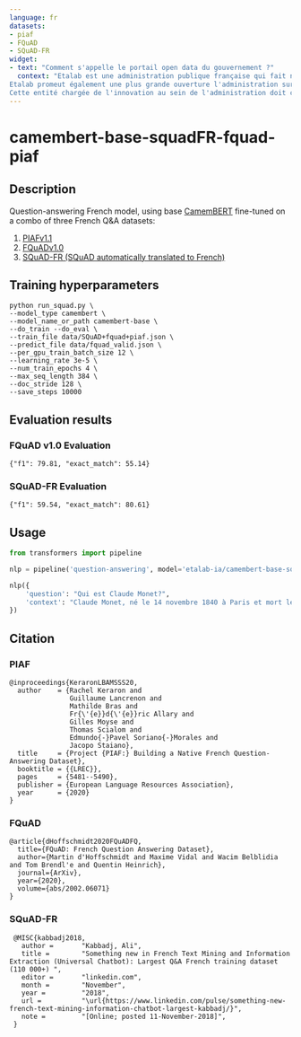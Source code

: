 ```yaml
---
language: fr
datasets:
- piaf
- FQuAD
- SQuAD-FR
widget:
- text: "Comment s'appelle le portail open data du gouvernement ?"
  context: "Etalab est une administration publique française qui fait notamment office de Chief Data Officer de l'État et coordonne la conception et la mise en œuvre de sa stratégie dans le domaine de la donnée (ouverture et partage des données publiques ou open data, exploitation des données et intelligence artificielle...). Ainsi, Etalab développe et maintient le portail des données ouvertes du gouvernement français data.gouv.fr.
Etalab promeut également une plus grande ouverture l'administration sur la société (gouvernement ouvert) : transparence de l'action publique, innovation ouverte, participation citoyenne... elle promeut l’innovation, l’expérimentation, les méthodes de travail ouvertes, agiles et itératives, ainsi que les synergies avec la société civile pour décloisonner l’administration et favoriser l’adoption des meilleures pratiques professionnelles dans le domaine du numérique. À ce titre elle étudie notamment l’opportunité de recourir à des technologies en voie de maturation issues du monde de la recherche.
Cette entité chargée de l'innovation au sein de l'administration doit contribuer à l'amélioration du service public grâce au numérique. Elle est rattachée à la Direction interministérielle du numérique, dont les missions et l’organisation ont été fixées par le décret du 30 octobre 2019.  Dirigé par Laure Lucchesi depuis 2016, elle rassemble une équipe pluridisciplinaire d'une trentaine de personnes."
---
```


# camembert-base-squadFR-fquad-piaf

## Description

Question-answering French model, using base [CamemBERT](https://camembert-model.fr/) fine-tuned on a combo of three French Q&A datasets:

1. [PIAFv1.1](https://www.data.gouv.fr/en/datasets/piaf-le-dataset-francophone-de-questions-reponses/)
2. [FQuADv1.0](https://fquad.illuin.tech/)
3. [SQuAD-FR (SQuAD automatically translated to French)](https://github.com/Alikabbadj/French-SQuAD)

## Training hyperparameters

```shell
python run_squad.py \
--model_type camembert \
--model_name_or_path camembert-base \
--do_train --do_eval \
--train_file data/SQuAD+fquad+piaf.json \
--predict_file data/fquad_valid.json \
--per_gpu_train_batch_size 12 \ 
--learning_rate 3e-5 \ 
--num_train_epochs 4 \  
--max_seq_length 384 \ 
--doc_stride 128 \
--save_steps 10000 
``` 

## Evaluation results
### FQuAD v1.0 Evaluation
```shell
{"f1": 79.81, "exact_match": 55.14}
```
### SQuAD-FR Evaluation
```shell
{"f1": 59.54, "exact_match": 80.61}
```

## Usage

```python
from transformers import pipeline

nlp = pipeline('question-answering', model='etalab-ia/camembert-base-squadFR-fquad-piaf', tokenizer='etalab-ia/camembert-base-squadFR-fquad-piaf')

nlp({
    'question': "Qui est Claude Monet?",
    'context': "Claude Monet, né le 14 novembre 1840 à Paris et mort le 5 décembre 1926 à Giverny, est un peintre français et l’un des fondateurs de l'impressionnisme."
})
```

## Citation

### PIAF
```
@inproceedings{KeraronLBAMSSS20,
  author    = {Rachel Keraron and
               Guillaume Lancrenon and
               Mathilde Bras and
               Fr{\'{e}}d{\'{e}}ric Allary and
               Gilles Moyse and
               Thomas Scialom and
               Edmundo{-}Pavel Soriano{-}Morales and
               Jacopo Staiano},
  title     = {Project {PIAF:} Building a Native French Question-Answering Dataset},
  booktitle = {{LREC}},
  pages     = {5481--5490},
  publisher = {European Language Resources Association},
  year      = {2020}
}

```

### FQuAD
```
@article{dHoffschmidt2020FQuADFQ,
  title={FQuAD: French Question Answering Dataset},
  author={Martin d'Hoffschmidt and Maxime Vidal and Wacim Belblidia and Tom Brendl'e and Quentin Heinrich},
  journal={ArXiv},
  year={2020},
  volume={abs/2002.06071}
}
```

### SQuAD-FR
```
 @MISC{kabbadj2018,
   author =       "Kabbadj, Ali",
   title =        "Something new in French Text Mining and Information Extraction (Universal Chatbot): Largest Q&A French training dataset (110 000+) ",
   editor =       "linkedin.com",
   month =        "November",
   year =         "2018",
   url =          "\url{https://www.linkedin.com/pulse/something-new-french-text-mining-information-chatbot-largest-kabbadj/}",
   note =         "[Online; posted 11-November-2018]",
 }
 ```
